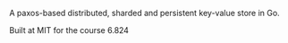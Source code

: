 A paxos-based distributed, sharded and persistent key-value store in Go.

Built at MIT for the course 6.824
